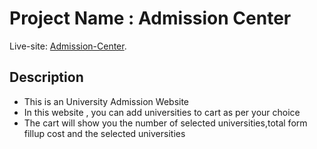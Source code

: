 # Project Name : Admission Center

Live-site: [Admission-Center](https://app.netlify.com/sites/admission-center/settings/general).

## Description

* This is an University Admission Website
* In this website , you can add universities to cart as per your choice
* The cart will show you the number of selected universities,total form fillup cost and the selected universities
